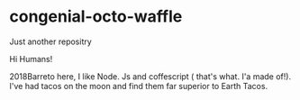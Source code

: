 # congenial-octo-waffle
Just another repositry



Hi Humans!

2018Barreto here, I like Node. Js and coffescript ( that's what. I'a made of!). I've had tacos on the moon and find them far superior to Earth Tacos.
